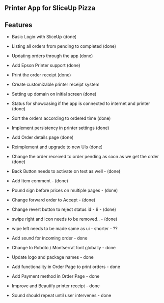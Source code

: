 ## Printer App for SliceUp Pizza


## Features
- Basic Login with SliceUp (done)
- Listing all orders from pending to completed (done)
- Updating orders through the app (done)
- Add Epson Printer support (done)
- Print the order receipt (done)
- Create customizable printer receipt system 
- Setting up domain on initial screen (done)
- Status for showcasing if the app is connected to internet and printer (done)
- Sort the orders according to ordered time (done)
- Implement persistency in printer settings (done)
- Add Order details page (done)
- Reimplement and upgrade to new UIs (done)
- Change the order received to order pending as soon as we get the order (done)

- Back Button needs to activate on text as well - (done)
- Add Item comment - (done)
- Pound sign before prices on multiple pages - (done)
- Change forward order to Accept - (done)
- Change revert button to reject status id - 9 - (done)
- swipe right and icon needs to be removed.. - (done)
- wipe left needs to be made same as ui - shorter - ??
- Add sound for incoming order - done
- Change to Roboto / Montserrat font globally - done
- Update logo and package names - done
- Add functionality in Order Page to print orders - done
- Add Payment method in Order Page - done
- Improve and Beautify printer receipt - done
- Sound should repeat until user intervenes - done